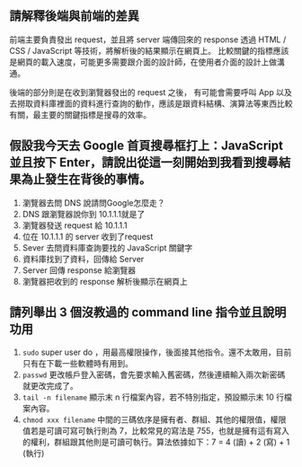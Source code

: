 ## 請解釋後端與前端的差異
前端主要負責發出 request，並且將 server 端傳回來的 response 透過 HTML / CSS / JavaScript 等技術，將解析後的結果顯示在網頁上。
比較關鍵的指標應該是網頁的載入速度，可能更多需要跟介面的設計師，在使用者介面的設計上做溝通。

後端的部分則是在收到瀏覽器發出的 request 之後， 有可能會需要呼叫 App 以及去撈取資料庫裡面的資料進行查詢的動作，應該是跟資料結構、演算法等東西比較有關，最主要的關鍵指標是搜尋的效率。

## 假設我今天去 Google 首頁搜尋框打上：JavaScript 並且按下 Enter，請說出從這一刻開始到我看到搜尋結果為止發生在背後的事情。
1. 瀏覽器去問 DNS 說請問Google怎麼走？
2. DNS 跟瀏覽器說你到 10.1.1.1就是了
3. 瀏覽器發送 request 給 10.1.1.1
4. 位在 10.1.1.1 的 server 收到了request
5. Sever 去問資料庫查詢要找的 JavaScript 關鍵字
6. 資料庫找到了資料，回傳給 Server
7. Server 回傳 response 給瀏覽器
8. 瀏覽器把收到的 response 解析後顯示在網頁上

## 請列舉出 3 個沒教過的 command line 指令並且說明功用
1. `sudo` super user do ，用最高權限操作，後面接其他指令。還不太敢用，目前只有在下載一些軟體時有用到。
2. `passwd` 更改帳戶登入密碼，會先要求輸入舊密碼，然後連續輸入兩次新密碼就更改完成了。
3. `tail -n filename` 顯示末 n 行檔案內容，若不特別指定，預設顯示末 10 行檔案內容。
4. `chmod xxx filename` 中間的三碼依序是擁有者、群組、其他的權限值，權限值若是可讀可寫可執行則為 7，比較常見的寫法是 755，也就是擁有這有寫入的權利，群組跟其他則是可讀可執行。算法依據如下：7 = 4 (讀) + 2 (寫) + 1 (執行)
